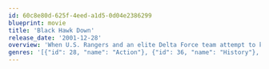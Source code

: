 ```yaml
---
id: 60c8e80d-625f-4eed-a1d5-0d04e2386299
blueprint: movie
title: 'Black Hawk Down'
release_date: '2001-12-28'
overview: 'When U.S. Rangers and an elite Delta Force team attempt to kidnap two underlings of a Somali warlord, their Black Hawk helicopters are shot down, and the Americans suffer heavy casualties, facing intense fighting from the militia on the ground.'
genres: '[{"id": 28, "name": "Action"}, {"id": 36, "name": "History"}, {"id": 10752, "name": "War"}]'
---
```

